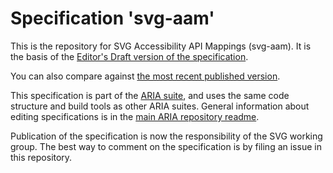 
# Specification 'svg-aam'

This is the repository for SVG Accessibility API Mappings (svg-aam).  It is the basis of the [Editor's Draft version of the specification](https://w3c.github.io/svg-aam/).

You can also compare against [the most recent published version](https://www.w3.org/TR/svg-aam-1.0/).

This specification is part of the [ARIA suite](https://www.w3.org/WAI/ARIA/deliverables), and uses the same code structure and build tools as other ARIA suites. General information about editing specifications is in the [main ARIA repository readme](https://github.com/w3c/aria/).

Publication of the specification is now the responsibility of the SVG working group.  The best way to comment on the specification is by filing an issue in this repository.